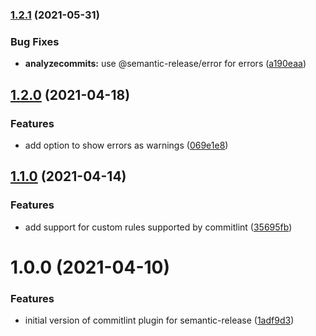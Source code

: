 ### [1.2.1](https://github.com/XC-/semantic-release-commitlint/compare/v1.2.0...v1.2.1) (2021-05-31)


### Bug Fixes

* **analyzecommits:** use @semantic-release/error for errors ([a190eaa](https://github.com/XC-/semantic-release-commitlint/commit/a190eaa559f44695718cf09ce0ba923a09ac4296))

## [1.2.0](https://github.com/XC-/semantic-release-commitlint/compare/v1.1.0...v1.2.0) (2021-04-18)


### Features

* add option to show errors as warnings ([069e1e8](https://github.com/XC-/semantic-release-commitlint/commit/069e1e8973b01c9023edac9eb93e2c3a348e0aaf))

## [1.1.0](https://github.com/XC-/semantic-release-commitlint/compare/v1.0.0...v1.1.0) (2021-04-14)


### Features

* add support for custom rules supported by commitlint ([35695fb](https://github.com/XC-/semantic-release-commitlint/commit/35695fbd50859fadd4234b5228004ace3e448029))

# 1.0.0 (2021-04-10)


### Features

* initial version of commitlint plugin for semantic-release ([1adf9d3](https://github.com/XC-/semantic-release-commitlint/commit/1adf9d3b86fe218519b25f864ca3c78119e4c93a))
